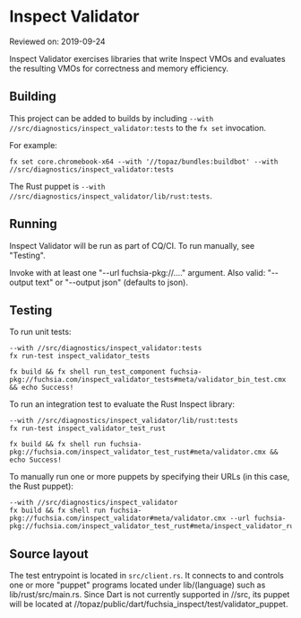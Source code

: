 # Inspect Validator

Reviewed on: 2019-09-24

Inspect Validator exercises libraries that write Inspect VMOs and evaluates
the resulting VMOs for correctness and memory efficiency.

## Building

This project can be added to builds by including `--with //src/diagnostics/inspect_validator:tests`
to the `fx set` invocation.

For example:

```
fx set core.chromebook-x64 --with '//topaz/bundles:buildbot' --with //src/diagnostics/inspect_validator:tests
```

The Rust puppet is `--with //src/diagnostics/inspect_validator/lib/rust:tests`.

## Running

Inspect Validator will be run as part of CQ/CI. To run manually, see "Testing".

Invoke with at least one "--url fuchsia-pkg://...." argument.
Also valid: "--output text" or "--output json" (defaults to json).

## Testing
To run unit tests:
```
--with //src/diagnostics/inspect_validator:tests
fx run-test inspect_validator_tests
```
```
fx build && fx shell run_test_component fuchsia-pkg://fuchsia.com/inspect_validator_tests#meta/validator_bin_test.cmx && echo Success!
```

To run an integration test to evaluate the Rust Inspect library:
```
--with //src/diagnostics/inspect_validator/lib/rust:tests
fx run-test inspect_validator_test_rust
```
```
fx build && fx shell run fuchsia-pkg://fuchsia.com/inspect_validator_test_rust#meta/validator.cmx && echo Success!
```

To manually run one or more puppets by specifying their URLs (in this case, the Rust puppet):
```
--with //src/diagnostics/inspect_validator
fx build && fx shell run fuchsia-pkg://fuchsia.com/inspect_validator#meta/validator.cmx --url fuchsia-pkg://fuchsia.com/inspect_validator_test_rust#meta/inspect_validator_rust_puppet.cmx
```

## Source layout

The test entrypoint is located in `src/client.rs`. It connects to and controls
one or more "puppet" programs located under lib/(language) such as
lib/rust/src/main.rs. Since Dart is not currently supported in //src, its
puppet will be located at //topaz/public/dart/fuchsia_inspect/test/validator_puppet.



